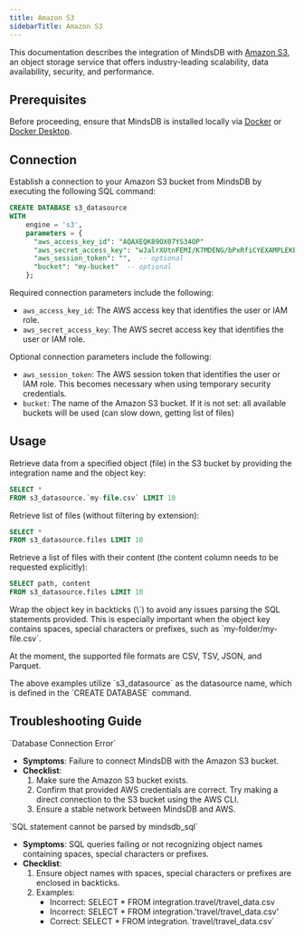 ```yaml
---
title: Amazon S3
sidebarTitle: Amazon S3
---
```


This documentation describes the integration of MindsDB with [Amazon S3](https://docs.aws.amazon.com/AmazonS3/latest/userguide/Welcome.html), an object storage service that offers industry-leading scalability, data availability, security, and performance.

## Prerequisites

Before proceeding, ensure that MindsDB is installed locally via [Docker](/setup/self-hosted/docker) or [Docker Desktop](/setup/self-hosted/docker-desktop).

## Connection

Establish a connection to your Amazon S3 bucket from MindsDB by executing the following SQL command:

```sql
CREATE DATABASE s3_datasource
WITH
    engine = 's3',
    parameters = {
      "aws_access_key_id": "AQAXEQK89OX07YS34OP"
      "aws_secret_access_key": "wJalrXUtnFEMI/K7MDENG/bPxRfiCYEXAMPLEKEY",
      "aws_session_token": "",  -- optional
      "bucket": "my-bucket"  -- optional
    };
```

Required connection parameters include the following:

* `aws_access_key_id`: The AWS access key that identifies the user or IAM role.
* `aws_secret_access_key`: The AWS secret access key that identifies the user or IAM role.


Optional connection parameters include the following:

* `aws_session_token`: The AWS session token that identifies the user or IAM role. This becomes necessary when using temporary security credentials.
* `bucket`: The name of the Amazon S3 bucket. If it is not set: all available buckets will be used (can slow down, getting list of files)

## Usage

Retrieve data from a specified object (file) in the S3 bucket by providing the integration name and the object key:

```sql
SELECT *
FROM s3_datasource.`my-file.csv` LIMIT 10
```

Retrieve list of files (without filtering by extension):

```sql
SELECT *
FROM s3_datasource.files LIMIT 10
```

Retrieve a list of files with their content (the content column needs to be requested explicitly):

```sql
SELECT path, content
FROM s3_datasource.files LIMIT 10
```


<Tip>
Wrap the object key in backticks (\`) to avoid any issues parsing the SQL statements provided. This is especially important when the object key contains spaces, special characters or prefixes, such as `my-folder/my-file.csv`.

At the moment, the supported file formats are CSV, TSV, JSON, and Parquet. 
</Tip>

<Note>
The above examples utilize `s3_datasource` as the datasource name, which is defined in the `CREATE DATABASE` command.
</Note>

## Troubleshooting Guide

<Warning>
`Database Connection Error`

* **Symptoms**: Failure to connect MindsDB with the Amazon S3 bucket.
* **Checklist**:
    1. Make sure the Amazon S3 bucket exists.
    2. Confirm that provided AWS credentials are correct. Try making a direct connection to the S3 bucket using the AWS CLI.
    3. Ensure a stable network between MindsDB and AWS.
</Warning>

<Warning>
`SQL statement cannot be parsed by mindsdb_sql`

* **Symptoms**: SQL queries failing or not recognizing object names containing spaces, special characters or prefixes.
* **Checklist**:
    1. Ensure object names with spaces, special characters or prefixes are enclosed in backticks.
    2. Examples:
        * Incorrect: SELECT * FROM integration.travel/travel_data.csv
        * Incorrect: SELECT * FROM integration.'travel/travel_data.csv'
        * Correct: SELECT * FROM integration.\`travel/travel_data.csv\`
</Warning>